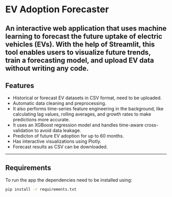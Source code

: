 # EV Adoption Forecaster

An interactive web application that uses machine learning to forecast the future uptake of electric vehicles (EVs). With the help of **Streamlit**, this tool enables users to visualize future trends, train a forecasting model, and upload EV data without writing any code.
---

## Features

- Historical or forecast EV datasets in CSV format, need to be uploaded.
- Automatic data cleaning and preprocessing.
- It also performs time-series feature engineering in the background, like calculating lag values, rolling averages, and growth rates to make predictions more accurate.
- It uses an XGBoost regression model and handles time-aware cross-validation to avoid data leakage.
- Predicton of future EV adoption for up to 60 months.
- Has interactive visualizations using Plotly.
- Forecast results as CSV can be downloaded.

---

## Requirements

To run the app the dependencies need to be installed using:

```bash
pip install -r requirements.txt
